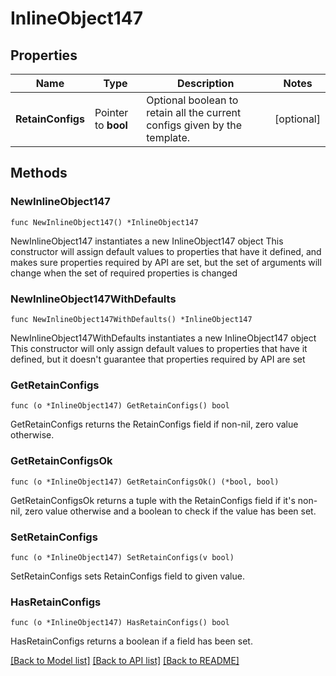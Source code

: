 # InlineObject147

## Properties

Name | Type | Description | Notes
------------ | ------------- | ------------- | -------------
**RetainConfigs** | Pointer to **bool** | Optional boolean to retain all the current configs given by the template. | [optional] 

## Methods

### NewInlineObject147

`func NewInlineObject147() *InlineObject147`

NewInlineObject147 instantiates a new InlineObject147 object
This constructor will assign default values to properties that have it defined,
and makes sure properties required by API are set, but the set of arguments
will change when the set of required properties is changed

### NewInlineObject147WithDefaults

`func NewInlineObject147WithDefaults() *InlineObject147`

NewInlineObject147WithDefaults instantiates a new InlineObject147 object
This constructor will only assign default values to properties that have it defined,
but it doesn't guarantee that properties required by API are set

### GetRetainConfigs

`func (o *InlineObject147) GetRetainConfigs() bool`

GetRetainConfigs returns the RetainConfigs field if non-nil, zero value otherwise.

### GetRetainConfigsOk

`func (o *InlineObject147) GetRetainConfigsOk() (*bool, bool)`

GetRetainConfigsOk returns a tuple with the RetainConfigs field if it's non-nil, zero value otherwise
and a boolean to check if the value has been set.

### SetRetainConfigs

`func (o *InlineObject147) SetRetainConfigs(v bool)`

SetRetainConfigs sets RetainConfigs field to given value.

### HasRetainConfigs

`func (o *InlineObject147) HasRetainConfigs() bool`

HasRetainConfigs returns a boolean if a field has been set.


[[Back to Model list]](../README.md#documentation-for-models) [[Back to API list]](../README.md#documentation-for-api-endpoints) [[Back to README]](../README.md)


